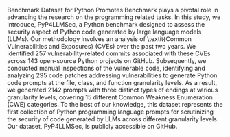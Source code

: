 Benchmark Dataset for Python Promotes
Benchmark plays a pivotal role in advancing the research on the programming related tasks. 
In this study, we introduce, PyP4LLMSec, a Python benchmark designed to assess the security aspect of Python code generated by large language models (LLMs).
Our methodology involves an analysis of \textit{Common Vulnerabilities and Exposures} (CVEs) over the past two years. We identified 257 vulnerability-related commits associated with these CVEs across 143 open-source Python projects on GitHub. Subsequently, we conducted manual inspections of the vulnerable code, identifying and analyzing 295 code patches addressing vulnerabilities to generate Python code prompts at the file, class, and function granularity levels. 
As a result, we generated 2142 prompts with three distinct types of endings 
at various granularity levels, covering 15 different Common Weakness Enumeration (CWE) categories. To the best of our knowledge, this dataset represents the first collection of Python programming language prompts for scrutinizing the security of code generated by LLMs across different granularity levels. Our dataset, PyP4LLMSec, is publicly accessible on GitHub.
